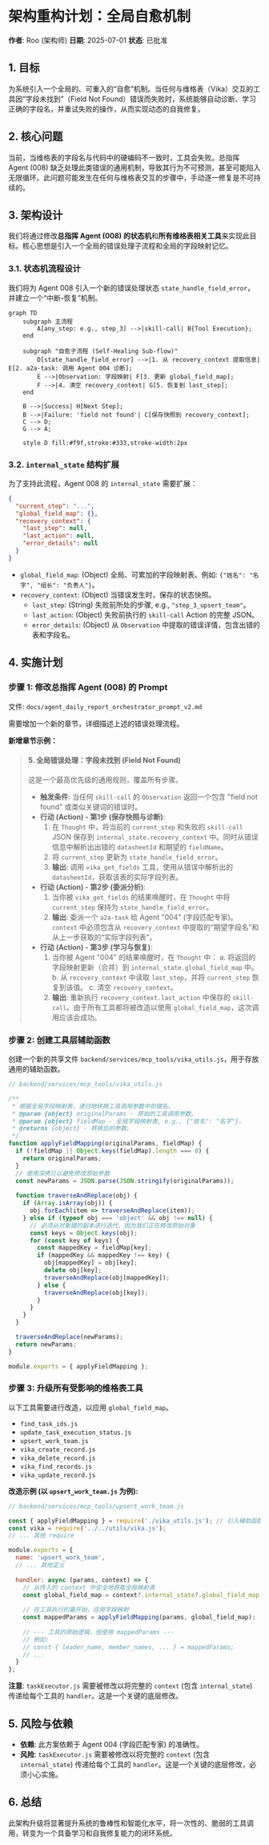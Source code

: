 # 架构重构计划：全局自愈机制

**作者**: Roo (架构师)
**日期**: 2025-07-01
**状态**: 已批准

## 1. 目标

为系统引入一个全局的、可重入的“自愈”机制。当任何与维格表（Vika）交互的工具因“字段未找到”（Field Not Found）错误而失败时，系统能够自动诊断、学习正确的字段名，并重试失败的操作，从而实现动态的自我修复。

## 2. 核心问题

当前，当维格表的字段名与代码中的硬编码不一致时，工具会失败。总指挥 Agent (008) 缺乏处理此类错误的通用机制，导致其行为不可预测，甚至可能陷入无限循环。此问题可能发生在任何与维格表交互的步骤中，手动逐一修复是不可持续的。

## 3. 架构设计

我们将通过修改**总指挥 Agent (008) 的状态机**和**所有维格表相关工具**来实现此目标。核心思想是引入一个全局的错误处理子流程和全局的字段映射记忆。

### 3.1. 状态机流程设计

我们将为 Agent 008 引入一个新的错误处理状态 `state_handle_field_error`，并建立一个“中断-恢复”机制。

```mermaid
graph TD
    subgraph 主流程
        A[any_step: e.g., step_3] -->|skill-call| B{Tool Execution};
    end

    subgraph "自愈子流程 (Self-Healing Sub-flow)"
        D[state_handle_field_error] -->|1. 从 recovery_context 提取信息| E[2. a2a-task: 调用 Agent 004 诊断];
        E -->|Observation: 字段映射| F[3. 更新 global_field_map];
        F -->|4. 清空 recovery_context| G[5. 恢复到 last_step];
    end

    B -->|Success| H[Next Step];
    B -->|Failure: 'field not found'| C[保存快照到 recovery_context];
    C --> D;
    G --> A;

    style D fill:#f9f,stroke:#333,stroke-width:2px
```

### 3.2. `internal_state` 结构扩展

为了支持此流程，Agent 008 的 `internal_state` 需要扩展：

```json
{
  "current_step": "...",
  "global_field_map": {},
  "recovery_context": {
    "last_step": null,
    "last_action": null,
    "error_details": null
  }
}
```

*   `global_field_map`: (Object) 全局、可累加的字段映射表。例如: `{"姓名": "名字", "组长": "负责人"}`。
*   `recovery_context`: (Object) 当错误发生时，保存的状态快照。
    *   `last_step`: (String) 失败前所处的步骤, e.g., `"step_3_upsert_team"`。
    *   `last_action`: (Object) 失败前执行的 `skill-call` Action 的完整 JSON。
    *   `error_details`: (Object) 从 `Observation` 中提取的错误详情，包含出错的表和字段名。

## 4. 实施计划

### 步骤 1: 修改总指挥 Agent (008) 的 Prompt

文件: `docs/agent_daily_report_orchestrator_prompt_v2.md`

需要增加一个新的章节，详细描述上述的错误处理流程。

**新增章节示例：**

> #### **5. 全局错误处理：字段未找到 (Field Not Found)**
>
> 这是一个最高优先级的通用规则，覆盖所有步骤。
>
> *   **触发条件**: 当任何 `skill-call` 的 `Observation` 返回一个包含 "field not found" 或类似关键词的错误时。
> *   **行动 (Action) - 第1步 (保存快照与诊断)**:
>     1.  在 `Thought` 中，将当前的 `current_step` 和失败的 `skill-call` JSON 保存到 `internal_state.recovery_context` 中。同时从错误信息中解析出出错的 `datasheetId` 和期望的 `fieldName`。
>     2.  将 `current_step` 更新为 `state_handle_field_error`。
>     3.  **输出**: 调用 `vika_get_fields` 工具，使用从错误中解析出的 `datasheetId`，获取该表的实际字段列表。
> *   **行动 (Action) - 第2步 (委派分析)**:
>     1.  当你被 `vika_get_fields` 的结果唤醒时，在 `Thought` 中将 `current_step` 保持为 `state_handle_field_error`。
>     2.  **输出**: 委派一个 `a2a-task` 给 Agent "004" (字段匹配专家)。`context` 中必须包含从 `recovery_context` 中提取的“期望字段名”和从上一步获取的“实际字段列表”。
> *   **行动 (Action) - 第3步 (学习与恢复)**:
>     1.  当你被 Agent "004" 的结果唤醒时，在 `Thought` 中：
>         a.  将返回的字段映射更新（合并）到 `internal_state.global_field_map` 中。
>         b.  从 `recovery_context` 中读取 `last_step`，并将 `current_step` 恢复到该值。
>         c.  清空 `recovery_context`。
>     2.  **输出**: 重新执行 `recovery_context.last_action` 中保存的 `skill-call`。由于所有工具都将被改造以使用 `global_field_map`，这次调用应该会成功。

### 步骤 2: 创建工具层辅助函数

创建一个新的共享文件 `backend/services/mcp_tools/vika_utils.js`，用于存放通用的辅助函数。

```javascript
// backend/services/mcp_tools/vika_utils.js

/**
 * 根据全局字段映射表，递归地转换工具调用参数中的键名。
 * @param {object} originalParams - 原始的工具调用参数。
 * @param {object} fieldMap - 全局字段映射表, e.g., {"姓名": "名字"}。
 * @returns {object} - 转换后的参数。
 */
function applyFieldMapping(originalParams, fieldMap) {
  if (!fieldMap || Object.keys(fieldMap).length === 0) {
    return originalParams;
  }
  // 使用深拷贝以避免修改原始参数
  const newParams = JSON.parse(JSON.stringify(originalParams)); 
  
  function traverseAndReplace(obj) {
    if (Array.isArray(obj)) {
      obj.forEach(item => traverseAndReplace(item));
    } else if (typeof obj === 'object' && obj !== null) {
      // 必须从对象键的副本进行迭代，因为我们正在修改原始对象
      const keys = Object.keys(obj);
      for (const key of keys) {
        const mappedKey = fieldMap[key];
        if (mappedKey && mappedKey !== key) {
          obj[mappedKey] = obj[key];
          delete obj[key];
          traverseAndReplace(obj[mappedKey]);
        } else {
          traverseAndReplace(obj[key]);
        }
      }
    }
  }

  traverseAndReplace(newParams);
  return newParams;
}

module.exports = { applyFieldMapping };
```

### 步骤 3: 升级所有受影响的维格表工具

以下工具需要进行改造，以应用 `global_field_map`。

*   `find_task_ids.js`
*   `update_task_execution_status.js`
*   `upsert_work_team.js`
*   `vika_create_record.js`
*   `vika_delete_record.js`
*   `vika_find_records.js`
*   `vika_update_record.js`

**改造示例 (以 `upsert_work_team.js` 为例):**

```javascript
// backend/services/mcp_tools/upsert_work_team.js

const { applyFieldMapping } = require('./vika_utils.js'); // 引入辅助函数
const vika = require('../../utils/vika.js');
// ... 其他 require

module.exports = {
  name: 'upsert_work_team',
  // ... 其他定义
  
  handler: async (params, context) => {
    // 从传入的 context 中安全地获取全局映射表
    const global_field_map = context?.internal_state?.global_field_map;
    
    // 在工具执行的最开始，应用字段映射
    const mappedParams = applyFieldMapping(params, global_field_map);
    
    // --- 工具的原始逻辑，但使用 mappedParams ---
    // 例如:
    // const { leader_name, member_names, ... } = mappedParams;
    // ...
  }
};
```
**注意**: `taskExecutor.js` 需要被修改以将完整的 `context` (包含 `internal_state`) 传递给每个工具的 `handler`。这是一个关键的底层修改。

## 5. 风险与依赖

*   **依赖**: 此方案依赖于 Agent 004 (字段匹配专家) 的准确性。
*   **风险**: `taskExecutor.js` 需要被修改以将完整的 `context` (包含 `internal_state`) 传递给每个工具的 `handler`。这是一个关键的底层修改，必须小心实施。

## 6. 总结

此架构升级将显著提升系统的鲁棒性和智能化水平，将一次性的、脆弱的工具调用，转变为一个具备学习和自我修复能力的闭环系统。